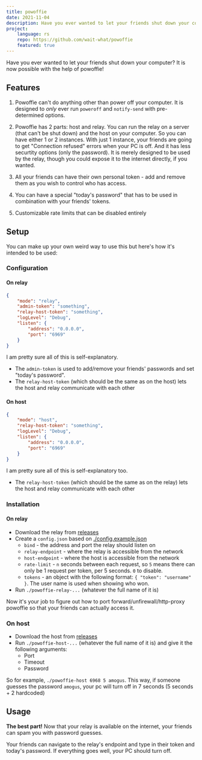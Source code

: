 ```yaml
---
title: powoffie
date: 2021-11-04
description: Have you ever wanted to let your friends shut down your computer? Guess what...
project:
    language: rs
    repo: https://github.com/wait-what/powoffie
    featured: true
---
```


Have you ever wanted to let your friends shut down your computer? It is now possible with the help of powoffie!

## Features
1. Powoffie can't do anything other than power off your computer. It is designed to _only_  ever run `poweroff` and `notify-send` with pre-determined options.

1. Powoffie has 2 parts: host and relay.
You can run the relay on a server (that can't be shut down) and the host on your computer. So you can have either 1 or 2 instances.
With just 1 instance, your friends are going to get "Connection refused" errors when your PC is off. And it has less securtity options (only the password). It is merely designed to be used by the relay, though you could expose it to the internet directly, if you wanted.

1. All your friends can have their own personal token - add and remove them as you wish to control who has access.

1. You can have a special "today's password" that has to be used in combination with your friends' tokens.

1. Customizable rate limits that can be disabled entirely

## Setup
You can make up your own weird way to use this but here's how it's intended to be used:

### Configuration
#### On relay
```json
{
    "mode": "relay",
    "admin-token": "something",
    "relay-host-token": "something",
    "logLevel": "Debug",
    "listen": {
        "address": "0.0.0.0",
        "port": "6969"
    }
}
```

I am pretty sure all of this is self-explanatory.

- The `admin-token` is used to add/remove your friends' passwords and set "today's password".
- The `relay-host-token` (which should be the same as on the host) lets the host and relay communicate with each other

#### On host
```json
{
    "mode": "host",
    "relay-host-token": "something",
    "logLevel": "Debug",
    "listen": {
        "address": "0.0.0.0",
        "port": "6969"
    }
}
```

I am pretty sure all of this is self-explanatory too.

- The `relay-host-token` (which should be the same as on the relay) lets the host and relay communicate with each other

### Installation
#### On relay
- Download the relay from [releases](https://github.com/wait-what/powoffie/releases)
- Create a `config.json` based on [./config.example.json](./config.example.json)
    - `bind` - the address and port the relay should listen on
    - `relay-endpoint` - where the relay is accessible from the network
    - `host-endpoint` - where the host is accessible from the network
    - `rate-limit` - `n` seconds between each request, so `5` means there can only be 1 request per token, per 5 seconds. `0` to disable.
    - `tokens` - an object with the following format: `{ "token": "username" }`. The user name is used when showing who won.
- Run `./powoffie-relay-...` (whatever the full name of it is)

Now it's your job to figure out how to port forward/unfirewall/http-proxy powoffie so that your friends can actually access it.

### On host
- Download the host from [releases](https://github.com/wait-what/powoffie/releases)
- Run `./powoffie-host-...` (whatever the full name of it is) and give it the following arguments:
    - Port
    - Timeout
    - Password

So for example, `./powoffie-host 6968 5 amogus`. This way, if someone guesses the password `amogus`, your pc will turn off in 7 seconds (5 seconds + 2 hardcoded)

## Usage
**The best part!** Now that your relay is available on the internet, your friends can spam you with password guesses.

Your friends can navigate to the relay's endpoint and type in their token and today's password. If everything goes well, your PC should turn off.
